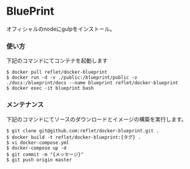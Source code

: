 # BluePrint
オフィシャルのnodeにgulpをインストール。

### 使い方 ###

下記のコマンドにてコンテナを起動します

```
$ docker pull reflet/docker-blueprint
$ docker run -d -v ./public:/blueprint/public -v ./docs:/blueprint/docs --name blueprint reflet/docker-blueprint
$ docker exec -it blueprint bash
```

### メンテナンス ###

下記のコマンドにてソースのダウンロードとイメージの構築を実行します。

```
$ git clone git@github.com:reflet/docker-blueprint.git .
$ docker build -t reflet/docker-blueprint:{タグ} .
$ vi docker-compose.yml
$ docker-compose up -d
$ git commit -m "{メッセージ}"
$ git push origin master
```

